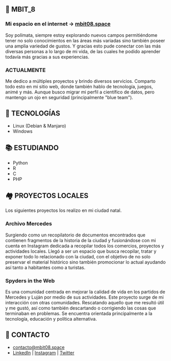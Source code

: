 ## 💜 MBIT_8
### Mi espacio en el internet → [mbit08.space](https://mbit08.space/)

Soy polímata, siempre estoy explorando nuevos campos permitiéndome tener no solo conocimientos en las áreas más variadas
sino también poseer una amplia variedad de gustos. Y gracias esto pude conectar con las más diversas personas a lo largo de mi vida,
de las cuales he podido aprender todavía más gracias a sus experiencias.

### ACTUALMENTE
Me dedico a múltiples proyectos y brindo diversos servicios. Comparto todo esto en mi sitio web, donde también hablo de tecnología, juegos, animé y más.
Aunque busco migrar mi perfil a científico de datos, pero mantengo un ojo en seguridad (principalmente "blue team").

## 💾 TECNOLOGÍAS
- Linux (Debian & Manjaro)
- Windows

## 📚 ESTUDIANDO
- Python
- R
- C
- PHP

## 🏘 PROYECTOS LOCALES
Los siguientes proyectos los realizo en mi ciudad natal.

### Archivo Mercedes
Surgiendo como un recopilatorio de documentos encontrados que contienen fragmentos de la historia de la ciudad y fusionándose con mi cuenta en Instagram dedicada a recopilar todos los comercios, proyectos y actividades locales.
Llegó a ser un espacio que busca recopilar, tratar y exponer todo lo relacionado con la ciudad, con el objetivo de no solo preservar el material histórico sino también promocionar lo actual ayudando así tanto a habitantes como a turistas.

### Spyders in the Web
Es una comunidad centrada en mejorar la calidad de vida en los partidos de Mercedes y Luján por medio de sus actividades. Este proyecto surge de mi interacción con otras comunidades. Rescatando aquello que me resultó útil y me gustó, así como también descartando o corrigiendo las cosas que terminaban en problemas.
Se encuentra orientada principalmente a la tecnología, educación y política alternativa.

## 💬 CONTACTO
- contacto@mbit08.space
- [LinkedIn](https://www.linkedin.com/in/dariomarengo/) | [Instagram](https://www.instagram.com/mbit_8) | [Twitter](https://x.com/MBit_8)
